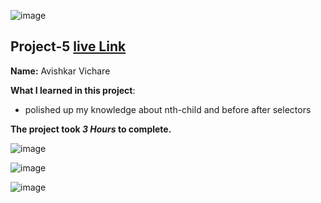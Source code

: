 ![image](https://img.shields.io/badge/project-5-red)

## Project-5  [live Link](https://crypto-page-design.netlify.app/)

**Name:** Avishkar Vichare

**What I learned in this project**:

  - polished up my knowledge about nth-child and before after selectors


**The project took ***3 Hours*** to complete.** 

![image](https://img.shields.io/badge/INeuron-LearnCodeOnline-brightgreen)

![image](https://img.shields.io/badge/Full%20stack%20JS%20bootcamp-Hitesh%20Chaudhary-lightgrey)


![image](https://github.com/AvishkarVichare/project-1/blob/master/2.png)
